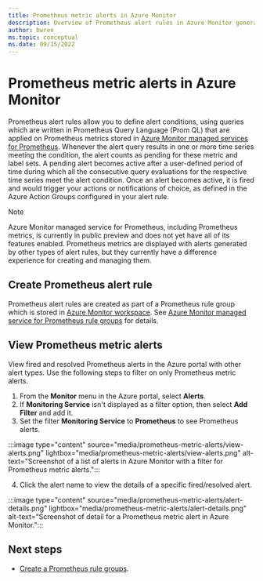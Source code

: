 ```yaml
---
title: Prometheus metric alerts in Azure Monitor
description: Overview of Prometheus alert rules in Azure Monitor generated by data in Azure Monitor managed services for Prometheus.
author: bwren
ms.topic: conceptual
ms.date: 09/15/2022
---
```


# Prometheus metric alerts in Azure Monitor
Prometheus alert rules allow you to define alert conditions, using queries which are written in Prometheus Query Language (Prom QL) that are applied on Prometheus metrics stored in [Azure Monitor managed services for Prometheus](../essentials/prometheus-metrics-overview.md). Whenever the alert query results in one or more time series meeting the condition, the alert counts as pending for these metric and label sets. A pending alert becomes active after a user-defined period of time during which all the consecutive query evaluations for the respective time series meet the alert condition. Once an alert becomes active, it is fired and would trigger your actions or notifications of choice, as defined in the Azure Action Groups configured in your alert rule.

> [!NOTE]
> Azure Monitor managed service for Prometheus, including Prometheus metrics, is currently in public preview and does not yet have all of its features enabled. Prometheus metrics are displayed with alerts generated by other types of alert rules, but they currently have a difference experience for creating and managing them.

## Create Prometheus alert rule
Prometheus alert rules are created as part of a Prometheus rule group which is stored in [Azure Monitor workspace](../essentials/azure-monitor-workspace-overview.md). See [Azure Monitor managed service for Prometheus rule groups](../essentials/prometheus-metrics-rule-groups.md) for details.

## View Prometheus metric alerts
View fired and resolved Prometheus alerts in the Azure portal with other alert types. Use the following steps to filter on only Prometheus metric alerts.

1. From the **Monitor** menu in the Azure portal, select **Alerts**.
2. If **Monitoring Service** isn't displayed as a filter option, then select **Add Filter** and add it.
3. Set the filter **Monitoring Service** to **Prometheus** to see Prometheus alerts.

:::image type="content" source="media/prometheus-metric-alerts/view-alerts.png" lightbox="media/prometheus-metric-alerts/view-alerts.png" alt-text="Screenshot of a list of alerts in Azure Monitor with a filter for Prometheus metric alerts.":::

4. Click the alert name to view the details of a specific fired/resolved alert.

:::image type="content" source="media/prometheus-metric-alerts/alert-details.png" lightbox="media/prometheus-metric-alerts/alert-details.png" alt-text="Screenshot of detail for a Prometheus metric alert in Azure Monitor.":::

## Next steps

- [Create a Prometheus rule groups](../essentials/prometheus-metrics-rule-groups.md).
